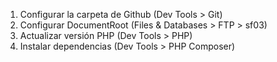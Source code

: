 1. Configurar la carpeta de Github (Dev Tools > Git)
2. Configurar DocumentRoot (Files & Databases > FTP > sf03)
3. Actualizar versión PHP (Dev Tools > PHP)
4. Instalar dependencias (Dev Tools > PHP Composer)